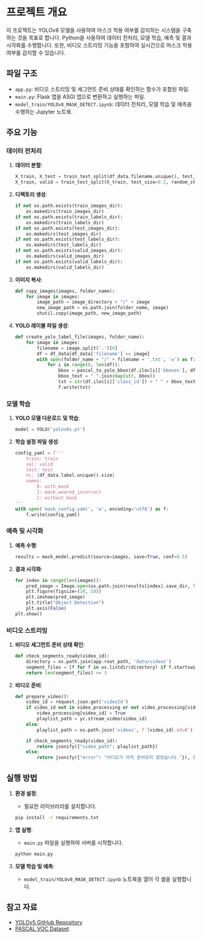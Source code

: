 # 프로젝트 개요

이 프로젝트는 YOLOv8 모델을 사용하여 마스크 착용 여부를 감지하는 시스템을 구축하는 것을 목표로 합니다. Python을 사용하여 데이터 전처리, 모델 학습, 예측 및 결과 시각화를 수행합니다. 또한, 비디오 스트리밍 기능을 포함하여 실시간으로 마스크 착용 여부를 감지할 수 있습니다.

## 파일 구조

- `app.py`: 비디오 스트리밍 및 세그먼트 준비 상태를 확인하는 함수가 포함된 파일.
- `main.py`: Flask 앱을 ASGI 앱으로 변환하고 실행하는 파일.
- `model_train/YOLOv8_MASK_DETECT.ipynb`: 데이터 전처리, 모델 학습 및 예측을 수행하는 Jupyter 노트북.

## 주요 기능

### 데이터 전처리

1. **데이터 분할**:
    ```python
    X_train, X_test = train_test_split(df_data.filename.unique(), test_size=0.1, random_state=42)
    X_train, valid = train_test_split(X_train, test_size=0.2, random_state=42)
    ```

2. **디렉토리 생성**:
    ```python
    if not os.path.exists(train_images_dir):
        os.makedirs(train_images_dir)
    if not os.path.exists(train_labels_dir):
        os.makedirs(train_labels_dir)
    if not os.path.exists(test_images_dir):
        os.makedirs(test_images_dir)
    if not os.path.exists(test_labels_dir):
        os.makedirs(test_labels_dir)
    if not os.path.exists(valid_images_dir):
        os.makedirs(valid_images_dir)
    if not os.path.exists(valid_labels_dir):
        os.makedirs(valid_labels_dir)
    ```

3. **이미지 복사**:
    ```python
    def copy_images(images, folder_name):
        for image in images:
            image_path = image_directory + "/" + image
            new_image_path = os.path.join(folder_name, image)
            shutil.copy(image_path, new_image_path)
    ```

4. **YOLO 레이블 파일 생성**:
    ```python
    def create_yolo_label_file(images, folder_name):
        for image in images:
            filename = image.split('.')[0]
            df = df_data[df_data['filename'] == image]
            with open(folder_name + "/" + filename + '.txt', 'w') as f:
                for i in range(0, len(df)):
                    bbox = pascal_to_yolo_bbox(df.iloc[i]['bboxes'], df.iloc[i]['width'], df.iloc[i]['height'])
                    bbox_text = " ".join(map(str, bbox))
                    txt = str(df.iloc[i]['class_id']) + " " + bbox_text
                    f.write(txt)
    ```

### 모델 학습

1. **YOLO 모델 다운로드 및 학습**:
    ```python
    model = YOLO('yolov8s.pt')
    ```

2. **학습 설정 파일 생성**:
    ```python
    config_yaml = f'''
        train: train
        val: valid
        test: test
        nc: {df_data.label.unique().size}
        names:
            0: with_mask
            1: mask_weared_incorrect
            2: without_mask
    '''
    with open('mask_config.yaml', 'w', encoding='utf8') as f:
        f.write(config_yaml)
    ```

### 예측 및 시각화

1. **예측 수행**:
    ```python
    results = mask_model.predict(source=images, save=True, conf=0.5)
    ```

2. **결과 시각화**:
    ```python
    for index in range(len(images)):
        pred_image = Image.open(os.path.join(results[index].save_dir, f'image{str(index)}.jpg'))
        plt.figure(figsize=(10, 10))
        plt.imshow(pred_image)
        plt.title("Object Detection")
        plt.axis(False)
    plt.show()
    ```

### 비디오 스트리밍

1. **비디오 세그먼트 준비 상태 확인**:
    ```python
    def check_segments_ready(video_id):
        directory = os.path.join(app.root_path, 'data/videos')
        segment_files = [f for f in os.listdir(directory) if f.startswith(video_id) and f.endswith('.ts')]
        return len(segment_files) >= 3
    ```

2. **비디오 준비**:
    ```python
    def prepare_video():
        video_id = request.json.get('videoId')
        if video_id not in video_processing or not video_processing[video_id]:
            video_processing[video_id] = True
            playlist_path = yc.stream_video(video_id)
        else:
            playlist_path = os.path.join('videos', f'{video_id}.m3u8')

        if check_segments_ready(video_id):
            return jsonify({"video_path": playlist_path})
        else:
            return jsonify({"error": "비디오가 아직 준비되지 않았습니다."}), 202
    ```

## 실행 방법

1. **환경 설정**:
    - 필요한 라이브러리를 설치합니다.
    ```bash
    pip install -r requirements.txt
    ```

2. **앱 실행**:
    - `main.py` 파일을 실행하여 서버를 시작합니다.
    ```bash
    python main.py
    ```

3. **모델 학습 및 예측**:
    - `model_train/YOLOv8_MASK_DETECT.ipynb` 노트북을 열어 각 셀을 실행합니다.

## 참고 자료

- [YOLOv5 GitHub Repository](https://github.com/ultralytics/yolov5)
- [PASCAL VOC Dataset](http://host.robots.ox.ac.uk/pascal/VOC/)
